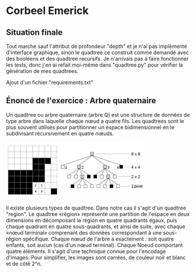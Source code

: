 # Corbeel Emerick
## Situation finale

Tout marche sauf l'attribut de profondeur "depth" et je n'ai pas implémenté d'interface graphique, 
sinon le quadtree ce construit comme demandé avec des booléens et des quadtree recursifs.
Je n'arrivais pas à faire fonctionner les tests, donc j'en ai refait moi-même dans "quadtree.py" pour vérifier la génération
de mes quadtrees.

Ajout d'un fichier "requirements.txt"


## Énoncé de l'exercice : Arbre quaternaire
Un quadtree ou arbre quaternaire (arbre Q) est une structure de données de type arbre dans laquelle chaque nœud a quatre fils. 
Les quadtrees sont le plus souvent utilisés pour partitionner un espace bidimensionnel en le subdivisant récursivement en quatre nœuds.

![img.png](files/quadtree.png)

Il existe plusieurs types de quadtree. Dans notre cas il s'agit d'un quadtree "region". 
Le quadtree «région» représente une partition de l'espace en deux dimensions en décomposant la région en quatre quadrants égaux, 
puis chaque quadrant en quatre sous-quadrants, et ainsi de suite, avec chaque «nœud terminal» comprenant des données correspondant à une sous-région spécifique. 
Chaque nœud de l'arbre a exactement : soit quatre enfants, soit aucun (cas d'un nœud terminal). Chaque Noeud comportant quatre éléments. 
Il s'agit d'une technique connue pour l'encodage d'images. Pour simplifier, les images sont carrées, de couleur noir et blanc et de côté 2^n.